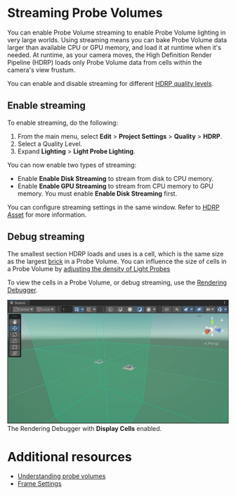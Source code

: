 # Streaming Probe Volumes

You can enable Probe Volume streaming to enable Probe Volume lighting in very large worlds. Using streaming means you can bake Probe Volume data larger than available CPU or GPU memory, and load it at runtime when it's needed. At runtime, as your camera moves, the High Definition Render Pipeline (HDRP) loads only Probe Volume data from cells within the camera's view frustum.

You can enable and disable streaming for different [HDRP quality levels](quality-settings.md).

## Enable streaming

To enable streaming, do the following:

1. From the main menu, select **Edit** > **Project Settings** > **Quality** > **HDRP**.
2. Select a Quality Level.
3. Expand **Lighting** > **Light Probe Lighting**.

You can now enable two types of streaming:

- Enable **Enable Disk Streaming** to stream from disk to CPU memory.
- Enable **Enable GPU Streaming** to stream from CPU memory to GPU memory. You must enable **Enable Disk Streaming** first.

You can configure streaming settings in the same window. Refer to [HDRP Asset](HDRP-Asset.md#Lighting) for more information.

## Debug streaming

The smallest section HDRP loads and uses is a cell, which is the same size as the largest [brick](probevolumes-concept.md) in a Probe Volume. You can influence the size of cells in a Probe Volume by [adjusting the density of Light Probes](probevolumes-changedensity.md)

To view the cells in a Probe Volume, or debug streaming, use the [Rendering Debugger](rendering-debugger-window-reference.md#probe-volume-panel).

![](Images/probevolumes-debug-displayprobecells.PNG)<br/>
The Rendering Debugger with **Display Cells** enabled.

# Additional resources

* [Understanding probe volumes](probevolumes-concept.md)
* [Frame Settings](frame-settings-reference.md)
